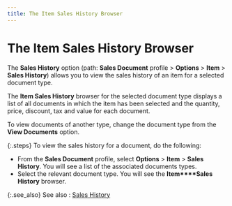 ```yaml
---
title: The Item Sales History Browser
---
```


# The Item Sales History Browser


The **Sales History** option (path:  **Sales Document** profile > **Options** > **Item**  > **Sales History**) allows you  to view the sales history of an item for a selected document type.


The **Item Sales History** browser  for the selected document type displays a list of all documents in which  the item has been selected and the quantity, price, discount, tax and  value for each document.


To view documents of another type, change the document type from the  **View Documents** option.


{:.steps}
To view the sales history for a document,  do the following:

- From the **Sales Document** profile, select **Options** > **Item**  > **Sales History**. You will see  a list of the associated documents types.
- Select the  relevant document type. You will see the **Item****Sales History** browser.



{:.see_also}
See also
: [Sales  History]({{site.sp_baseurl}}/sales-ret-docs/sales-ret-doc/common-opts/items/sales_history.html)
